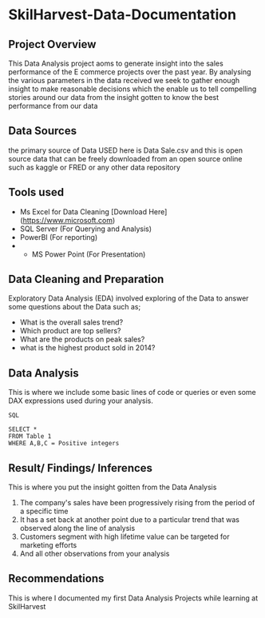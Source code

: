 # SkilHarvest-Data-Documentation

## Project Overview
This Data Analysis project aoms to generate insight into the sales performance of the E commerce projects over the past year. By analysing the various parameters in the data received we seek to gather enough insight to make reasonable decisions which the enable us to tell compelling stories around our data from the insight gotten to know the best performance from our data

## Data Sources
the primary source of Data USED here is Data Sale.csv and this is open source data that can be freely downloaded from an open source online such as kaggle or FRED or any other data repository

## Tools used
- Ms Excel for Data Cleaning [Download Here] (https://www.microsoft.com)
- SQL Server (For Querying and Analysis)
- PowerBI (For reporting)
- - MS Power Point (For Presentation)
 
## Data Cleaning and Preparation
Exploratory Data Analysis (EDA) involved exploring of the Data to answer some questions about the Data such as; 
- What is the overall sales trend?
- Which product are top sellers?
- What are the products on peak sales?
- what is the highest product sold in 2014?

## Data Analysis
This is where we include some basic lines of code or queries or even some DAX expressions used during your analysis. 

``` 
SQL

SELECT *
FROM Table 1
WHERE A,B,C = Positive integers

```

## Result/ Findings/ Inferences
This is where you put the insight goitten from the Data Analysis
1. The company's sales have been progressively rising from the period of a specific time
2. It has a set back at another point due to a particular trend that was observed along the line of analysis
3. Customers segment with high lifetime value can be targeted for marketing efforts
4. And all other observations from your analysis

## Recommendations

This is where I documented my first Data Analysis Projects while learning at SkilHarvest
